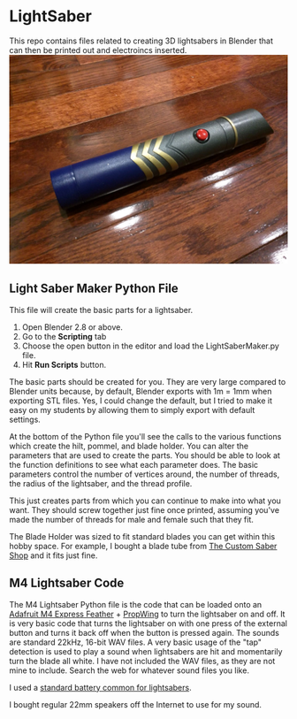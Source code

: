 # LightSaber
This repo contains files related to creating 3D lightsabers in Blender that can then be printed out and electroincs inserted. 
![Lightsaer](IMG_20191004_172016_Small.jpg)

## Light Saber Maker Python File
This file will create the basic parts for a lightsaber.
1) Open Blender 2.8 or above.
2) Go to the __Scripting__ tab
3) Choose the open button in the editor and load the LightSaberMaker.py file.
4) Hit __Run Scripts__ button.

The basic parts should be created for you. They are very large compared to Blender units because, by default, Blender exports with 1m = 1mm when exporting STL files. Yes, I could change the default, but I tried to make it easy on my students by allowing them to simply export with default settings.

At the bottom of the Python file you'll see the calls to the various functions which create the hilt, pommel, and blade holder. You can alter the parameters that are used to create the parts. You should be able to look at the function definitions to see what each parameter does. The basic parameters control the number of vertices around, the number of threads, the radius of the lightsaber, and the thread profile.

This just creates parts from which you can continue to make into what you want. They should screw together just fine once printed, assuming you've made the number of threads for male and female such that they fit. 

The Blade Holder was sized to fit standard blades you can get within this hobby space. For example, I bought a blade tube from [The Custom Saber Shop](https://www.thecustomsabershop.com/1-Thick-walled-Trans-White-PolyC-40-long-P528.aspx) and it fits just fine. 

## M4 Lightsaber Code
The M4 Lightsaber Python file is the code that can be loaded onto an [Adafruit M4 Express Feather](https://www.adafruit.com/product/3857) + [PropWing](https://www.adafruit.com/product/3988) to turn the lightsaber on and off. It is very basic code that turns the lightsaber on with one press of the external button and turns it back off when the button is pressed again. The sounds are standard 22kHz, 16-bit WAV files. A very basic usage of the "tap" detection is used to play a sound when lightsabers are hit and momentarily turn the blade all white. I have not included the WAV files, as they are not mine to include. Search the web for whatever sound files you like. 

I used a [standard battery common for lightsabers](https://www.thecustomsabershop.com/JST-Sony-Li-Ion-18650-37V-15A-3120mAh-PCB-Protected-Rechargeable-Battery-P1451.aspx).

I bought regular 22mm speakers off the Internet to use for my sound. 

